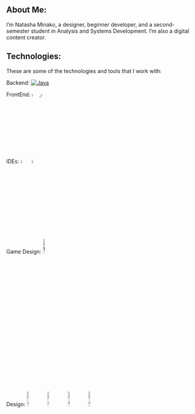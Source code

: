 <h2 class="heading-element" dir="auto">About Me:</h2>
<p dir="auto">I’m Natasha Minako, a designer, beginner developer, and a second-semester student in Analysis and Systems Development. I’m also a digital content creator.

<h2 class="heading-element" dir="auto">Technologies:</h2>
<p dir="auto">These are some of the technologies and tools that I work with:</p>

Backend: <a target="_blank" rel="noopener noreferrer nofollow" href="https://camo.githubusercontent.com/510f99256727d96d37a8fb3cce94ef4bb7ab140aa29887922cc03c43db2968c4/68747470733a2f2f696d672e736869656c64732e696f2f62616467652f2d4a6176612d3030373339363f7374796c653d666c61742d737175617265266c6f676f3d6a617661"><img src="https://camo.githubusercontent.com/510f99256727d96d37a8fb3cce94ef4bb7ab140aa29887922cc03c43db2968c4/68747470733a2f2f696d672e736869656c64732e696f2f62616467652f2d4a6176612d3030373339363f7374796c653d666c61742d737175617265266c6f676f3d6a617661" alt="Java" data-canonical-src="https://img.shields.io/badge/-Java-007396?style=flat-square&amp;logo=java" style="max-width: 100%;"></a>

FrontEnd: <a target="_blank" rel="noopener noreferrer nofollow" href="https://camo.githubusercontent.com/c0f60c84bd23525a0f1e5972ff5052f878eb4104e88b347b7f0004d0e6ad8898/68747470733a2f2f696d672e736869656c64732e696f2f62616467652f2d48544d4c352d4533344632363f7374796c653d666c61742d737175617265266c6f676f3d68746d6c35266c6f676f436f6c6f723d7768697465">
  <img src="https://camo.githubusercontent.com/c0f60c84bd23525a0f1e5972ff5052f878eb4104e88b347b7f0004d0e6ad8898/68747470733a2f2f696d672e736869656c64732e696f2f62616467652f2d48544d4c352d4533344632363f7374796c653d666c61742d737175617265266c6f676f3d68746d6c35266c6f676f436f6c6f723d7768697465" alt="HTML5" style="width: 4%;"> <a target="_blank" rel="noopener noreferrer nofollow" href="https://camo.githubusercontent.com/d2de8f341090cb9d72d132ef5f73c2a2c9be3081193bd9c7f3fee5b4973ece27/68747470733a2f2f696d672e736869656c64732e696f2f62616467652f2d435353332d3135373242363f7374796c653d666c61742d737175617265266c6f676f3d63737333">
  <img src="https://camo.githubusercontent.com/d2de8f341090cb9d72d132ef5f73c2a2c9be3081193bd9c7f3fee5b4973ece27/68747470733a2f2f696d672e736869656c64732e696f2f62616467652f2d435353332d3135373242363f7374796c653d666c61742d737175617265266c6f676f3d63737333" alt="CSS3" style="width: 4%;">
</a>

IDEs: <a target="_blank" rel="noopener noreferrer nofollow" href="https://camo.githubusercontent.com/1221ce79459bbc665490419328cc14785c27940a9e32536f33b9ba64e288b1ce/68747470733a2f2f696d672e736869656c64732e696f2f62616467652f2d45636c697073652d3243323235353f7374796c653d666c61742d737175617265266c6f676f3d65636c69707365266c6f676f436f6c6f723d7768697465"><img src="https://camo.githubusercontent.com/1221ce79459bbc665490419328cc14785c27940a9e32536f33b9ba64e288b1ce/68747470733a2f2f696d672e736869656c64732e696f2f62616467652f2d45636c697073652d3243323235353f7374796c653d666c61742d737175617265266c6f676f3d65636c69707365266c6f676f436f6c6f723d7768697465" alt="Eclipse" width="5%"></a>
<a target="_blank" rel="noopener noreferrer nofollow" href="https://camo.githubusercontent.com/7facab472335cd66ee63c9a2accc5b6632bfd27ebeda51b566c5b7dc1df51655/68747470733a2f2f696d672e736869656c64732e696f2f62616467652f2d5653436f64652d3030374143433f7374796c653d666c61742d737175617265266c6f676f3d76697375616c2d73747564696f2d636f6465266c6f676f436f6c6f723d7768697465"><img src="https://camo.githubusercontent.com/7facab472335cd66ee63c9a2accc5b6632bfd27ebeda51b566c5b7dc1df51655/68747470733a2f2f696d672e736869656c64732e696f2f62616467652f2d5653436f64652d3030374143433f7374796c653d666c61742d737175617265266c6f676f3d76697375616c2d73747564696f2d636f6465266c6f676f436f6c6f723d7768697465" alt="VSCode" width="5%"></a>

Game Design: <a target="_blank" rel="noopener noreferrer nofollow" href="https://camo.githubusercontent.com/b9f7e48f0f6b65cd06620bd8d541c1cce4acc5ae5cb7eff461443858a4458b2d/68747470733a2f2f696d672e736869656c64732e696f2f62616467652f556e7265616c20456e67696e652d3045313132383f6c6f676f3d756e7265616c656e67696e65266c6f676f436f6c6f723d7768697465267374796c653d666f722d7468652d6261646765"><img src="https://camo.githubusercontent.com/b9f7e48f0f6b65cd06620bd8d541c1cce4acc5ae5cb7eff461443858a4458b2d/68747470733a2f2f696d672e736869656c64732e696f2f62616467652f556e7265616c20456e67696e652d3045313132383f6c6f676f3d756e7265616c656e67696e65266c6f676f436f6c6f723d7768697465267374796c653d666f722d7468652d6261646765" alt="Unreal Engine" style="width: 10%;"></a>

Design: <a target="_blank" rel="noopener noreferrer nofollow" href="https://img.shields.io/badge/Adobe%20Lightroom-31A8FF.svg?style=for-the-badge&logo=Adobe%20Lightroom&logoColor=white">
  <img src="https://img.shields.io/badge/Adobe%20Lightroom-31A8FF.svg?style=for-the-badge&logo=Adobe%20Lightroom&logoColor=white" alt="Adobe Lightroom" style="width: 10%;"></a>
<a target="_blank" rel="noopener noreferrer nofollow" href="https://img.shields.io/badge/adobe%20photoshop-%2331A8FF.svg?style=for-the-badge&logo=adobe%20photoshop&logoColor=white">
  <img src="https://img.shields.io/badge/adobe%20photoshop-%2331A8FF.svg?style=for-the-badge&logo=adobe%20photoshop&logoColor=white" alt="Adobe Photoshop" style="width: 10%;"></a>
<a target="_blank" rel="noopener noreferrer nofollow" href="https://img.shields.io/badge/Adobe%20Premiere%20Pro-9999FF.svg?style=for-the-badge&logo=Adobe%20Premiere%20Pro&logoColor=white">
  <img src="https://img.shields.io/badge/Adobe%20Premiere%20Pro-9999FF.svg?style=for-the-badge&logo=Adobe%20Premiere%20Pro&logoColor=white" alt="Adobe Premiere Pro" style="width: 10%;"></a>
<a target="_blank" rel="noopener noreferrer nofollow" href="https://img.shields.io/badge/Adobe%20After%20Effects-9999FF.svg?style=for-the-badge&logo=Adobe%20After%20Effects&logoColor=white">
  <img src="https://img.shields.io/badge/Adobe%20After%20Effects-9999FF.svg?style=for-the-badge&logo=Adobe%20After%20Effects&logoColor=white" alt="Adobe After Effects" style="width: 10%;"></a>


